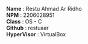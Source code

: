 **Name**       : Restu Ahmad Ar Ridho <br/>
**NPM**        : 2206028951 <br/>
**Class**      : OS - C <br/>
**Github**     : restuaar <br/>
**HyperVisor** : VirtualBox
